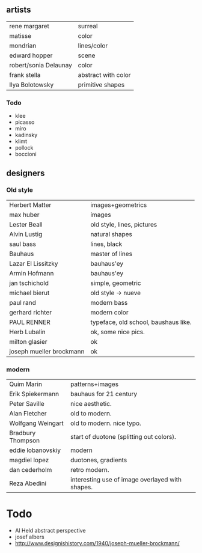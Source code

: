 ## artists

|         |   |
| ------------- |-------------|
| rene margaret | surreal
| matisse	 | color |
| mondrian 	| lines/color |
| edward hopper| scene | |
| robert/sonia Delaunay | color |
| frank stella |abstract with color |
| Ilya Bolotowsky |primitive shapes |

### Todo

- klee
- picasso
- miro
- kadinsky
- klimt
- pollock
- boccioni

## designers

### Old style

|         |   |
| ------------- |-------------|
| Herbert Matter | images+geometrics |
| max huber | images|gemoetrics, brighter than matter |
| Lester Beall		| old style, lines, pictures |
| Alvin Lustig | natural shapes |
| saul bass  		| 	lines, black |
| Bauhaus			| 	master of lines |
| Lazar El Lissitzky | bauhaus'ey |
| Armin Hofmann | bauhaus'ey |
| jan tschichold  | simple, geometric |
| michael bierut	| 	old style -> nueve |
| paul rand			| modern bass |
| gerhard richter	| 	modern color |
| PAUL RENNER		| 	typeface, old school, baushaus like. |
| Herb Lubalin 		| ok, some nice pics. |
| milton glasier	|	ok |
| joseph mueller brockmann | ok |

### modern

|         |   |
| ------------- |-------------|
| Quim Marin	|  patterns+images |
| Erik Spiekermann | bauhaus for 21 century |
| Peter Saville | nice aesthetic. |
| Alan Fletcher | old to modern. |
| Wolfgang Weingart | old to modern. nice typo. |
| Bradbury Thompson	| start of duotone (splitting out colors). |
| eddie lobanovskiy	|	modern |
| magdiel lopez 	|	duotones, gradients |
| dan cederholm	|	retro modern. |
| Reza Abedini | interesting use of image overlayed with shapes. |


# Todo

- Al Held						abstract perspective	
- josef albers
- http://www.designishistory.com/1940/joseph-mueller-brockmann/

